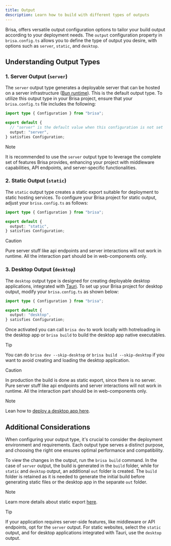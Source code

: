 ```yaml
---
title: Output
description: Learn how to build with different types of outputs
---
```


Brisa, offers versatile output configuration options to tailor your build output according to your deployment needs. The `output` configuration property in `brisa.config.ts` allows you to define the type of output you desire, with options such as `server`, `static`, and `desktop`.

## Understanding Output Types

### 1. Server Output (`server`)

The `server` output type generates a deployable server that can be hosted on a server infrastructure ([Bun runtime](https://bun.sh/docs/cli/run)). This is the default output type. To utilize this output type in your Brisa project, ensure that your `brisa.config.ts` file includes the following:

```ts
import type { Configuration } from "brisa";

export default {
  // "server" is the default value when this configuration is not set
  output: "server",
} satisfies Configuration;
```

> [!NOTE]
>
> It is recommended to use the `server` output type to leverage the complete set of features Brisa provides, enhancing your project with middleware capabilities, API endpoints, and server-specific functionalities.

### 2. Static Output (`static`)

The `static` output type creates a static export suitable for deployment to static hosting services. To configure your Brisa project for static output, adjust your `brisa.config.ts` as follows:

```ts
import type { Configuration } from "brisa";

export default {
  output: "static",
} satisfies Configuration;
```

> [!CAUTION]
>
> Pure server stuff like api endpoints and server interactions will not work in runtime. All the interaction part should be in web-components only.

### 3. Desktop Output (`desktop`)

The `desktop` output type is designed for creating deployable desktop applications, integrated with [Tauri](https://tauri.app/). To set up your Brisa project for desktop output, modify your `brisa.config.ts` as shown below:

```ts
import type { Configuration } from "brisa";

export default {
  output: "desktop",
} satisfies Configuration;
```

Once activated you can call `brisa dev` to work locally with hotreloading in the desktop app or `brisa build` to build the desktop app native executables.

> [!TIP]
>
> You can do `brisa dev --skip-desktop` or `brisa build --skip-desktop` if you want to avoid creating and loading the desktop application.

> [!CAUTION]
>
> In production the build is done as static export, since there is no server.
> Pure server stuff like api endpoints and server interactions will not work in runtime. All the interaction part should be in web-components only.

> [!NOTE]
>
> Lean how to [deploy a desktop app here](/docs/deploying/tauri).

## Additional Considerations

When configuring your output type, it's crucial to consider the deployment environment and requirements. Each output type serves a distinct purpose, and choosing the right one ensures optimal performance and compatibility.

To view the changes in the output, run the `brisa build` command. In the case of `server` output, the build is generated in the `build` folder, while for `static` and `desktop` output, an additional `out` folder is created. The `build` folder is retained as it is needed to generate the initial build before generating static files or the desktop app in the separate `out` folder.

> [!NOTE]
>
> Learn more details about static export [here](/docs/deploying/static-exports).

> [!TIP]
>
> If your application requires server-side features, like middleware or API endpoints, opt for the `server` output. For static websites, select the `static` output, and for desktop applications integrated with Tauri, use the `desktop` output.
